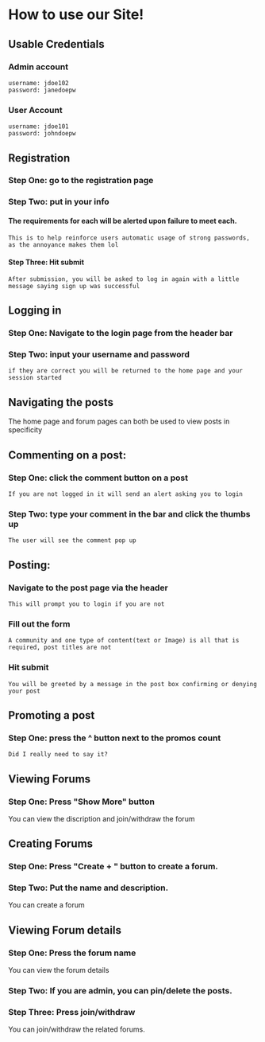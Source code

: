 # How to use our Site!
## Usable Credentials
### Admin account
    username: jdoe102
    password: janedoepw
### User Account
    username: jdoe101
    password: johndoepw

## Registration
### Step One: go to the registration page

### Step Two: put in your info
#### The requirements for each will be alerted upon failure to meet each.
    This is to help reinforce users automatic usage of strong passwords, as the annoyance makes them lol
#### Step Three: Hit submit
    After submission, you will be asked to log in again with a little message saying sign up was successful

## Logging in
### Step One: Navigate to the login page from the header bar
### Step Two: input your username and password
    if they are correct you will be returned to the home page and your session started

## Navigating the posts
The home page and forum pages can both be used to view posts in specificity 

## Commenting on a post:
### Step One: click the comment button on a post
    If you are not logged in it will send an alert asking you to login
### Step Two: type your comment in the bar and click the thumbs up
    The user will see the comment pop up

## Posting: 
### Navigate to the post page via the header
    This will prompt you to login if you are not
### Fill out the form
    A community and one type of content(text or Image) is all that is required, post titles are not
### Hit submit
    You will be greeted by a message in the post box confirming or denying your post

## Promoting a post
### Step One: press the ^ button next to the promos count
    Did I really need to say it?

## Viewing Forums
### Step One: Press "Show More" button
 You can view the discription and join/withdraw the forum

## Creating Forums
### Step One: Press "Create + " button to create a forum.
### Step Two: Put the name and description.
 You can create a forum

## Viewing Forum details
### Step One: Press the forum name
 You can view the forum details
### Step Two: If you are admin, you can pin/delete the posts.
### Step Three: Press join/withdraw
 You can join/withdraw the related forums.


##